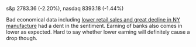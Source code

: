 s&p 2783.36 (-2.20%), nasdaq 8393.18 (-1.44%)

Bad economical data including [lower retail sales and great decline in NY manufacture](https://www.investing.com/news/stock-market-news/stocks--dow-falls-as-economic-data-earnings-dent-hopes-of-vshaped-recovery-2141368)
had a dent in the sentiment.
Earning of banks also comes in lower as expected. Hard to say whether lower earning will definitely cause a drop though.

